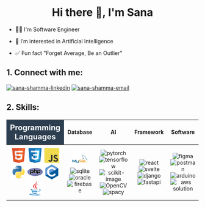 <h1 align="center">Hi there 👋, I'm Sana</h1>

- 👩‍💼 I'm Software Engineer

- 🌱 I’m interested in Artificial Intelligence

- ✅ Fun fact "Forget Average, Be an Outlier"

<h2 align="left">1. Connect with me:</h2>
<p align="left">
  <a href="https://www.linkedin.com/in/sana-shamma-a14864218/" target="blank"><img align="center" src="https://img.shields.io/badge/LinkedIn-0077B5?style=for-the-badge&logo=linkedin&logoColor=white" alt="sana-shamma-linkedin" /></a>
  <a href="mailto: sanashamma3@gmail.com" target="blank"><img align="center" src="https://img.shields.io/badge/Gmail-D14836?style=for-the-badge&logo=gmail&logoColor=white" alt="sana-shamma-email"/></a>
</p>
<h2 align="left">2. Skills:</h2>
<table style="border-collapse: collapse; width: 100%; margin-top: 20px;">
  <thead>
    <tr>
      <th style="background-color: #2c3e50; color: white; font-weight: bold; font-size: 20px; padding: 8px; text-align: center;">Programming Languages</th>
      <th style="padding: 8px; text-align: center;">Database</th>
      <th style="padding: 8px; text-align: center;">AI</th>
      <th style="padding: 8px; text-align: center;">Framework</th>
      <th style="padding: 8px; text-align: center;">Software</th>
    </tr>
  </thead>
  <tbody>
    <tr>
      <td style="padding: 8px; vertical-align: middle; text-align: center;">
        <a href="https://developer.mozilla.org/en-US/docs/Web/HTML" target="_blank" rel="noreferrer" style="text-decoration: none;">
          <img src="https://raw.githubusercontent.com/devicons/devicon/master/icons/html5/html5-original.svg" alt="html" width="40" height="40"/>
        </a>
        <a href="https://developer.mozilla.org/en-US/docs/Web/CSS" target="_blank" rel="noreferrer" style="text-decoration: none;">
          <img src="https://raw.githubusercontent.com/devicons/devicon/master/icons/css3/css3-original.svg" alt="css" width="40" height="40"/>
        </a>
        <a href="https://developer.mozilla.org/en-US/docs/Web/JavaScript" target="_blank" rel="noreferrer" style="text-decoration: none;">
          <img src="https://raw.githubusercontent.com/devicons/devicon/master/icons/javascript/javascript-original.svg" alt="javascript" width="40" height="40"/>
        </a>
        <a href="https://www.python.org" target="_blank" rel="noreferrer" style="text-decoration: none;">
          <img src="https://raw.githubusercontent.com/devicons/devicon/master/icons/python/python-original.svg" alt="python" width="40" height="40"/>
        </a>
        <a href="https://www.php.net" target="_blank" rel="noreferrer" style="text-decoration: none;">
          <img src="https://raw.githubusercontent.com/devicons/devicon/master/icons/php/php-original.svg" alt="php" width="40" height="40"/>  
        </a>
        <a href="https://www.cprogramming.com/" target="_blank" rel="noreferrer" style="text-decoration: none;">
          <img src="https://raw.githubusercontent.com/devicons/devicon/master/icons/c/c-original.svg" alt="c" width="40" height="40"/> 
        </a> 
        <a href="https://www.java.com" target="_blank" rel="noreferrer" style="text-decoration: none;">
          <img src="https://raw.githubusercontent.com/devicons/devicon/master/icons/java/java-original.svg" alt="java" width="40" height="40"/> 
        </a>
      </td>
      <td style="padding: 8px; vertical-align: middle; text-align: center;">
        <a href="https://www.mysql.com/" target="_blank" rel="noreferrer" style="text-decoration: none;">
          <img src="https://raw.githubusercontent.com/devicons/devicon/master/icons/mysql/mysql-original-wordmark.svg" alt="mysql" width="40" height="40"/> 
        </a>
        <a href="https://www.sqlite.org/" target="_blank" rel="noreferrer" style="text-decoration: none;">
          <img src="https://www.vectorlogo.zone/logos/sqlite/sqlite-icon.svg" alt="sqlite" width="40" height="40"/>
        </a>
        <a href="https://www.oracle.com/" target="_blank" rel="noreferrer" style="text-decoration: none;">
          <img src="https://www.vectorlogo.zone/logos/oracle/oracle-icon.svg" alt="oracle" width="40" height="40"/>
        </a>
        <a href="https://firebase.google.com/" target="_blank" rel="noreferrer" style="text-decoration: none;">
          <img src="https://www.vectorlogo.zone/logos/firebase/firebase-icon.svg" alt="firebase" width="40" height="40"/>
        </a>
      </td>
      <td style="padding: 8px; vertical-align: middle; text-align: center;">
        <a href="https://pytorch.org/" target="_blank" rel="noreferrer" style="text-decoration: none;">
          <img src="https://www.vectorlogo.zone/logos/pytorch/pytorch-icon.svg" alt="pytorch" width="40" height="40"/> 
        </a>
        <a href="https://www.tensorflow.org" target="_blank" rel="noreferrer" style="text-decoration: none;">
          <img src="https://www.vectorlogo.zone/logos/tensorflow/tensorflow-icon.svg" alt="tensorflow" width="40" height="40"/>
        </a>
        <a href="https://scikit-image.org/" target="_blank" rel="noreferrer" style="text-decoration: none;">
          <img src="https://upload.wikimedia.org/wikipedia/commons/3/38/Scikit-image_logo.png" alt="scikit-image" width="40" height="40"/>
        </a>
        <a href="https://opencv.org/" target="_blank" rel="noreferrer" style="text-decoration: none;">
          <img src="https://www.vectorlogo.zone/logos/opencv/opencv-icon.svg" alt="OpenCV" width="40" height="40"/>
        </a>
        <a href="https://spacy.io/" target="_blank" rel="noreferrer" style="text-decoration: none;">
          <img src="https://upload.wikimedia.org/wikipedia/commons/8/88/SpaCy_logo.svg" alt="spacy" width="40" height="40"/>
        </a>
      </td>
      <td style="padding: 8px; vertical-align: middle; text-align: center;">
        <a href="https://react.dev/" target="_blank" rel="noreferrer" style="text-decoration: none;">
          <img src="https://www.vectorlogo.zone/logos/reactjs/reactjs-icon.svg" alt="react" width="40" height="40"/>
        </a>
        <a href="https://svelte.dev/" target="_blank" rel="noreferrer" style="text-decoration: none;">
          <img src="https://www.vectorlogo.zone/logos/sveltetechnology/sveltetechnology-icon.svg" alt="svelte" width="40" height="40"/>
        </a>
        <a href="https://www.djangoproject.com/" target="_blank" rel="noreferrer" style="text-decoration: none;">
          <img src="https://www.vectorlogo.zone/logos/djangoproject/djangoproject-icon.svg" alt="django" width="40" height="40"/>
        </a>
        <a href="https://fastapi.tiangolo.com/" target="_blank" rel="noreferrer" style="text-decoration: none;">
          <img src="https://github.com/gilbarbara/logos/blob/main/logos/fastapi-icon.svg" alt="fastapi" width="40" height="40"/>
        </a>
      </td>
      <td style="padding: 8px; vertical-align: middle; text-align: center;">
        <a href="https://www.figma.com/" target="_blank" rel="noreferrer" style="text-decoration: none;">
          <img src="https://www.vectorlogo.zone/logos/figma/figma-icon.svg" alt="figma" width="40" height="40"/>
        </a>
        <a href="https://www.postman.com/" target="_blank" rel="noreferrer" style="text-decoration: none;">
          <img src="https://www.vectorlogo.zone/logos/getpostman/getpostman-icon.svg" alt="postman" width="40" height="40"/>
        </a>
        <a href="https://www.arduino.cc/" target="_blank" rel="noreferrer" style="text-decoration: none;">
          <img src="https://www.vectorlogo.zone/logos/arduino/arduino-icon.svg" alt="arduino" width="40" height="40"/>
        </a>
        <a href="https://aws.amazon.com/" target="_blank" rel="noreferrer" style="text-decoration: none;">
          <img src="https://www.vectorlogo.zone/logos/amazon_aws/amazon_aws-icon.svg" alt="aws solution" width="40" height="40"/>
        </a>
      </td>
    </tr>
  </tbody>
</table>
